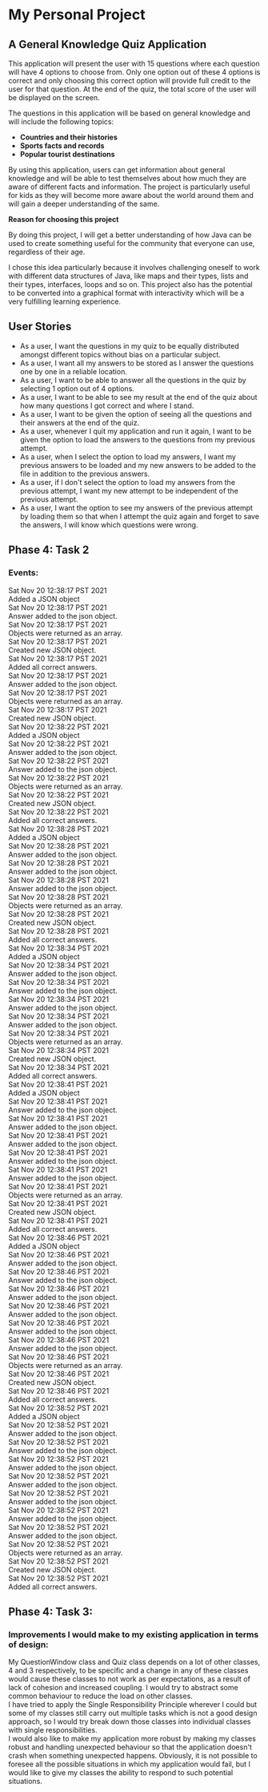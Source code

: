 # My Personal Project

## A General Knowledge Quiz Application  

This application will present the user with 15 questions
where each question will have 4 options to choose from. 
Only one option out of these 4 options is correct and only choosing
this correct option will provide full credit to the user for that
question. At the end of the quiz, the total score of the user will be displayed 
on the screen.

The questions in this application will be based on general knowledge and will 
include the following topics:

- **Countries and their histories**
- **Sports facts and records**
- **Popular tourist destinations**

By using this application, users can get information about general knowledge and
will be able to test themselves about how much they are aware of different facts
and information. The project is particularly useful for kids as they will become
more aware about the world around them and will gain a deeper understanding of the
same.

**Reason for choosing this project**

By doing this project, I will get a better understanding of how Java can be used
to create something useful for the community that everyone can use, regardless 
of their age.

I chose this idea particularly because it involves challenging oneself to work
with different data structures of Java, like maps and their types, lists and their types, interfaces, loops and so on. This
project also has the potential to be converted into a graphical format with
interactivity which will be a very fulfilling learning experience.

## User Stories

- As a user, I want the questions in my quiz to be equally distributed amongst 
different topics without bias on a particular subject.
- As a user, I want all my answers to be stored as I answer the questions one by one
in a reliable location.
- As a user, I want to be able to answer all the questions in the quiz by 
selecting 1 option out of 4 options.
- As a user, I want to be able to see my result at the end of the quiz about how
many questions I got correct and where I stand.
- As a user, I want to be given the option of seeing all the questions and their 
answers at the end of the quiz.
- As a user, whenever I quit my application and run it again, I want to be given the 
option to load the answers to the questions from my previous attempt.
- As a user, when I select the option to load my answers, I want my previous answers
to be loaded and my new answers to be added to the file in addition to the
previous answers.
- As a user, if I don't select the option to load my answers from the 
previous attempt, I want my new attempt to be independent of the previous
attempt.
- As a user, I want the option to see my answers of the previous attempt
by loading them so that when I attempt the quiz again and forget to save
the answers, I will know which questions were wrong.  

## Phase 4: Task 2  
### Events:
Sat Nov 20 12:38:17 PST 2021    
Added a JSON object     
Sat Nov 20 12:38:17 PST 2021    
Answer added to the json object.    
Sat Nov 20 12:38:17 PST 2021    
Objects were returned as an array.  
Sat Nov 20 12:38:17 PST 2021    
Created new JSON object.    
Sat Nov 20 12:38:17 PST 2021    
Added all correct answers.  
Sat Nov 20 12:38:17 PST 2021    
Answer added to the json object.    
Sat Nov 20 12:38:17 PST 2021    
Objects were returned as an array.  
Sat Nov 20 12:38:17 PST 2021    
Created new JSON object.    
Sat Nov 20 12:38:22 PST 2021        
Added a JSON object     
Sat Nov 20 12:38:22 PST 2021    
Answer added to the json object.    
Sat Nov 20 12:38:22 PST 2021    
Answer added to the json object.    
Sat Nov 20 12:38:22 PST 2021    
Objects were returned as an array.  
Sat Nov 20 12:38:22 PST 2021    
Created new JSON object.    
Sat Nov 20 12:38:22 PST 2021    
Added all correct answers.  
Sat Nov 20 12:38:28 PST 2021    
Added a JSON object     
Sat Nov 20 12:38:28 PST 2021    
Answer added to the json object.    
Sat Nov 20 12:38:28 PST 2021    
Answer added to the json object.    
Sat Nov 20 12:38:28 PST 2021    
Answer added to the json object.    
Sat Nov 20 12:38:28 PST 2021    
Objects were returned as an array.  
Sat Nov 20 12:38:28 PST 2021    
Created new JSON object.    
Sat Nov 20 12:38:28 PST 2021    
Added all correct answers.  
Sat Nov 20 12:38:34 PST 2021    
Added a JSON object     
Sat Nov 20 12:38:34 PST 2021    
Answer added to the json object.    
Sat Nov 20 12:38:34 PST 2021    
Answer added to the json object.    
Sat Nov 20 12:38:34 PST 2021    
Answer added to the json object.    
Sat Nov 20 12:38:34 PST 2021    
Answer added to the json object.    
Sat Nov 20 12:38:34 PST 2021    
Objects were returned as an array.  
Sat Nov 20 12:38:34 PST 2021    
Created new JSON object.    
Sat Nov 20 12:38:34 PST 2021    
Added all correct answers.  
Sat Nov 20 12:38:41 PST 2021    
Added a JSON object     
Sat Nov 20 12:38:41 PST 2021    
Answer added to the json object.    
Sat Nov 20 12:38:41 PST 2021    
Answer added to the json object.    
Sat Nov 20 12:38:41 PST 2021    
Answer added to the json object.    
Sat Nov 20 12:38:41 PST 2021    
Answer added to the json object.    
Sat Nov 20 12:38:41 PST 2021    
Answer added to the json object.    
Sat Nov 20 12:38:41 PST 2021    
Objects were returned as an array.  
Sat Nov 20 12:38:41 PST 2021    
Created new JSON object.    
Sat Nov 20 12:38:41 PST 2021    
Added all correct answers.  
Sat Nov 20 12:38:46 PST 2021    
Added a JSON object     
Sat Nov 20 12:38:46 PST 2021    
Answer added to the json object.    
Sat Nov 20 12:38:46 PST 2021    
Answer added to the json object.    
Sat Nov 20 12:38:46 PST 2021    
Answer added to the json object.    
Sat Nov 20 12:38:46 PST 2021    
Answer added to the json object.    
Sat Nov 20 12:38:46 PST 2021    
Answer added to the json object.    
Sat Nov 20 12:38:46 PST 2021    
Answer added to the json object.    
Sat Nov 20 12:38:46 PST 2021    
Objects were returned as an array.  
Sat Nov 20 12:38:46 PST 2021    
Created new JSON object.    
Sat Nov 20 12:38:46 PST 2021    
Added all correct answers.  
Sat Nov 20 12:38:52 PST 2021    
Added a JSON object     
Sat Nov 20 12:38:52 PST 2021    
Answer added to the json object.    
Sat Nov 20 12:38:52 PST 2021    
Answer added to the json object.    
Sat Nov 20 12:38:52 PST 2021    
Answer added to the json object.    
Sat Nov 20 12:38:52 PST 2021    
Answer added to the json object.    
Sat Nov 20 12:38:52 PST 2021    
Answer added to the json object.    
Sat Nov 20 12:38:52 PST 2021    
Answer added to the json object.    
Sat Nov 20 12:38:52 PST 2021    
Answer added to the json object.    
Sat Nov 20 12:38:52 PST 2021    
Objects were returned as an array.  
Sat Nov 20 12:38:52 PST 2021    
Created new JSON object.    
Sat Nov 20 12:38:52 PST 2021    
Added all correct answers.  
## Phase 4: Task 3:  
### Improvements I would make to my existing application in terms of design:  
My QuestionWindow class and Quiz class depends on a lot of other classes, 4 and 
3 respectively, to be specific and a change in any of these
classes would cause these classes to not work as per expectations, as a result of lack of 
cohesion and increased coupling. I would try to abstract some common behaviour to 
reduce the load on other classes.  
I have tried to apply the Single Responsibility Principle wherever I could but some
of my classes still carry out multiple tasks which is not a good design approach, so
I would try break down those classes into individual classes with single 
responsibilities.  
I would also like to make my application more robust by making my classes robust
and handling unexpected behaviour so that the application doesn't crash when 
something unexpected happens. Obviously, it is not possible to foresee all the
possible situations in which my application would fail, but I would like to give my classes
the ability to respond to such potential situations.